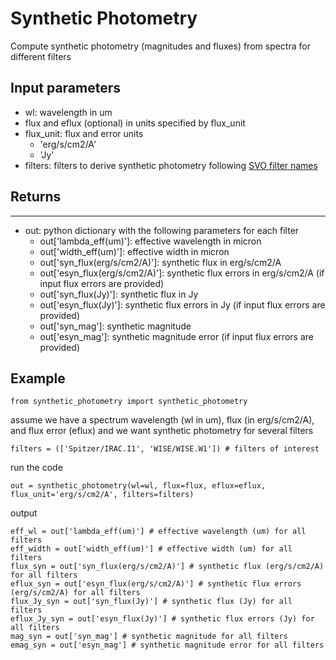 # Synthetic Photometry
Compute synthetic photometry (magnitudes and fluxes) from spectra for different filters

## Input parameters
* wl: wavelength in um
* flux and eflux (optional) in units specified by flux_unit
* flux_unit: flux and error units
	* 'erg/s/cm2/A'
	* 'Jy'
* filters: filters to derive synthetic photometry following [SVO filter names](http://svo2.cab.inta-csic.es/theory/fps/)

## Returns
------
* out: python dictionary with the following parameters for each filter
	* out['lambda_eff(um)']: effective wavelength in micron
	* out['width_eff(um)']: effective width in micron
	* out['syn_flux(erg/s/cm2/A)']: synthetic flux in erg/s/cm2/A
	* out['esyn_flux(erg/s/cm2/A)']: synthetic flux errors in erg/s/cm2/A (if input flux errors are provided)
	* out['syn_flux(Jy)']: synthetic flux in Jy
	* out['esyn_flux(Jy)']: synthetic flux errors in Jy (if input flux errors are provided)
	* out['syn_mag']: synthetic magnitude
	* out['esyn_mag']: synthetic magnitude error (if input flux errors are provided)

## Example
```
from synthetic_photometry import synthetic_photometry
```
assume we have a spectrum wavelength (wl in um), flux (in erg/s/cm2/A), and flux error (eflux) and we want synthetic photometry for several filters
```
filters = (['Spitzer/IRAC.I1', 'WISE/WISE.W1']) # filters of interest
```
run the code
```
out = synthetic_photometry(wl=wl, flux=flux, eflux=eflux, flux_unit='erg/s/cm2/A', filters=filters)
```
output
```
eff_wl = out['lambda_eff(um)'] # effective wavelength (um) for all filters
eff_width = out['width_eff(um)'] # effective width (um) for all filters
flux_syn = out['syn_flux(erg/s/cm2/A)'] # synthetic flux (erg/s/cm2/A) for all filters
eflux_syn = out['esyn_flux(erg/s/cm2/A)'] # synthetic flux errors (erg/s/cm2/A) for all filters
flux_Jy_syn = out['syn_flux(Jy)'] # synthetic flux (Jy) for all filters
eflux_Jy_syn = out['esyn_flux(Jy)'] # synthetic flux errors (Jy) for all filters
mag_syn = out['syn_mag'] # synthetic magnitude for all filters
emag_syn = out['esyn_mag'] # synthetic magnitude error for all filters
```
